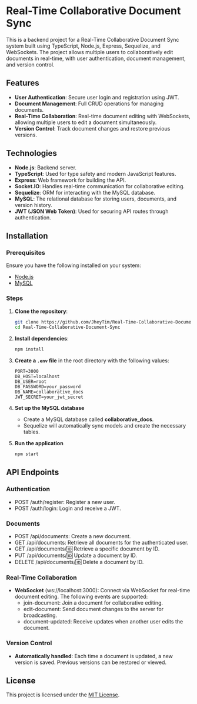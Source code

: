 # Real-Time Collaborative Document Sync

This is a backend project for a Real-Time Collaborative Document Sync system built using TypeScript, Node.js, Express, Sequelize, and WebSockets. The project allows multiple users to collaboratively edit documents in real-time, with user authentication, document management, and version control.

## Features
* **User Authentication**: Secure user login and registration using JWT.
* **Document Management**: Full CRUD operations for managing documents.
* **Real-Time Collaboration**: Real-time document editing with WebSockets, allowing multiple users to edit a document simultaneously.
* **Version Control**: Track document changes and restore previous versions.

## Technologies
* **Node.js**: Backend server.
* **TypeScript**: Used for type safety and modern JavaScript features.
* **Express**: Web framework for building the API.
* **Socket.IO**: Handles real-time communication for collaborative editing.
* **Sequelize**: ORM for interacting with the MySQL database.
* **MySQL**: The relational database for storing users, documents, and version history.
* **JWT (JSON Web Token)**: Used for securing API routes through authentication.

## Installation

### Prerequisites
Ensure you have the following installed on your system:
* [Node.js](https://nodejs.org/)
* [MySQL](https://www.mysql.com/)

### Steps

1. **Clone the repository**:

    ```bash
    git clone https://github.com/JheyTim/Real-Time-Collaborative-Document-Sync.git
    cd Real-Time-Collaborative-Document-Sync
    ```

2. **Install dependencies**:

    ```bash
    npm install
    ```

3. **Create a `.env` file** in the root directory with the following values:

    ```env
    PORT=3000
    DB_HOST=localhost
    DB_USER=root
    DB_PASSWORD=your_password
    DB_NAME=collaborative_docs
    JWT_SECRET=your_jwt_secret
    ```

4. **Set up the MySQL database**
    * Create a MySQL database called **collaborative_docs**.
    * Sequelize will automatically sync models and create the necessary tables.

5. **Run the application**
    ```bash
    npm start
    ```

## API Endpoints

### Authentication
* POST /auth/register: Register a new user.
* POST /auth/login: Login and receive a JWT.

### Documents
* POST /api/documents: Create a new document.
* GET /api/documents: Retrieve all documents for the authenticated user.
* GET /api/documents/:id: Retrieve a specific document by ID.
* PUT /api/documents/:id: Update a document by ID.
* DELETE /api/documents/:id: Delete a document by ID.

### Real-Time Collaboration
* **WebSocket** (ws://localhost:3000): Connect via WebSocket for real-time document editing. The following events are supported:
    * join-document: Join a document for collaborative editing.
    * edit-document: Send document changes to the server for broadcasting.
    * document-updated: Receive updates when another user edits the document.

### Version Control
* **Automatically handled**: Each time a document is updated, a new version is saved. Previous versions can be restored or viewed.

## License
This project is licensed under the [MIT License](LICENSE).
